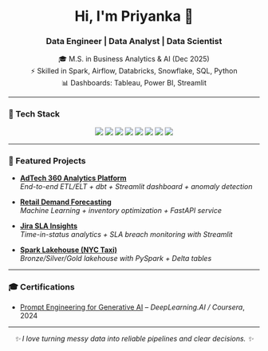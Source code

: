 <h1 align="center">Hi, I'm Priyanka 👋</h1>
<h3 align="center">Data Engineer | Data Analyst | Data Scientist</h3>

<p align="center">
🎓 M.S. in Business Analytics & AI (Dec 2025)<br>
⚡ Skilled in Spark, Airflow, Databricks, Snowflake, SQL, Python<br>
📊 Dashboards: Tableau, Power BI, Streamlit  
</p>

---

### 🚀 Tech Stack  
<p align="center">
<img src="https://img.shields.io/badge/Python-3776AB?style=for-the-badge&logo=python&logoColor=white"/>
<img src="https://img.shields.io/badge/SQL-003B57?style=for-the-badge&logo=postgresql&logoColor=white"/>
<img src="https://img.shields.io/badge/Apache%20Spark-E25A1C?style=for-the-badge&logo=apachespark&logoColor=white"/>
<img src="https://img.shields.io/badge/Apache%20Airflow-017CEE?style=for-the-badge&logo=apacheairflow&logoColor=white"/>
<img src="https://img.shields.io/badge/Snowflake-29B5E8?style=for-the-badge&logo=snowflake&logoColor=white"/>
<img src="https://img.shields.io/badge/Tableau-E97627?style=for-the-badge&logo=tableau&logoColor=white"/>
<img src="https://img.shields.io/badge/Power%20BI-F2C811?style=for-the-badge&logo=powerbi&logoColor=black"/>
<img src="https://img.shields.io/badge/Streamlit-FF4B4B?style=for-the-badge&logo=streamlit&logoColor=white"/>
</p>

---

### 📌 Featured Projects  
- [**AdTech 360 Analytics Platform**](https://github.com/PriyankaKapoor/adtech-360-analytics)  
  *End-to-end ETL/ELT + dbt + Streamlit dashboard + anomaly detection*

- [**Retail Demand Forecasting**](https://github.com/PriyankaKapoor/retail-demand-forecasting)  
  *Machine Learning + inventory optimization + FastAPI service*

- [**Jira SLA Insights**](https://github.com/PriyankaKapoor/jira-sla-insights)  
  *Time-in-status analytics + SLA breach monitoring with Streamlit*

- [**Spark Lakehouse (NYC Taxi)**](https://github.com/PriyankaKapoor/spark-lakehouse-nyctaxi)  
  *Bronze/Silver/Gold lakehouse with PySpark + Delta tables*

---

### 🎓 Certifications  
- [Prompt Engineering for Generative AI](#) – *DeepLearning.AI / Coursera*, 2024  

---

<p align="center"><i>✨ I love turning messy data into reliable pipelines and clear decisions. ✨</i></p>
